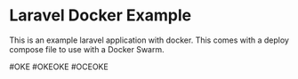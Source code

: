 # Laravel Docker Example

This is an example laravel application with docker.  This comes with a
deploy compose file to use with a Docker Swarm.

#OKE
#OKEOKE
#OCEOKE